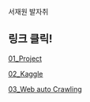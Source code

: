 서재원 발자취

## 링크 클릭!
[01_Project][project1]

[project1]:https://github.com/meucham11/Python3/tree/master/Project


[02_Kaggle][Kaggle]

[Kaggle]:https://github.com/meucham11/Kaggle


[03_Web auto Crawling][crawling]

[crawling]:https://github.com/meucham11/BigData-R-crawling


